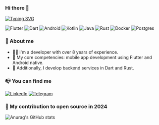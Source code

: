 ### Hi there 👋

<a href="https://git.io/typing-svg"><img src="https://readme-typing-svg.herokuapp.com?font=Fira+Code&size=18&pause=500&color=269526&multiline=true&repeat=false&random=false&width=435&lines=%F0%9F%92%AC+I+use+these+technologies;%F0%9F%8C%8D+to+make+the+world+a+better+place." alt="Typing SVG" /></a>

![Flutter](https://img.shields.io/badge/Flutter-%2302569B.svg?style=for-the-badge&logo=Flutter&logoColor=white)
![Dart](https://img.shields.io/badge/dart-%230175C2.svg?style=for-the-badge&logo=dart&logoColor=white)
![Android](https://img.shields.io/badge/Android-3DDC84?style=for-the-badge&logo=android&logoColor=white)
![Kotlin](https://img.shields.io/badge/kotlin-%237F52FF.svg?style=for-the-badge&logo=kotlin&logoColor=white)
![Java](https://img.shields.io/badge/java-%23ED8B00.svg?style=for-the-badge&logo=openjdk&logoColor=white)
![Rust](https://img.shields.io/badge/rust-%23000000.svg?style=for-the-badge&logo=rust&logoColor=white)
![Docker](https://img.shields.io/badge/docker-%230db7ed.svg?style=for-the-badge&logo=docker&logoColor=white)
![Postgres](https://img.shields.io/badge/postgres-%23316192.svg?style=for-the-badge&logo=postgresql&logoColor=white)

### 🙊 About me

* 🧑‍💻 I'm a developer with over 8 years of experience.
* 🚀 My core competencies: mobile app development using Flutter and Android native.
* 💎 Additionally, I develop backend services in Dart and Rust.

### 📭 You can find me

[![LinkedIn](https://img.shields.io/badge/linkedin-%230077B5.svg?style=for-the-badge&logo=linkedin&logoColor=white)](https://www.linkedin.com/in/aleksandr-beliakov-05594a124/)
[![Telegram](https://img.shields.io/badge/Telegram-2CA5E0?style=for-the-badge&logo=telegram&logoColor=white)](https://t.me/mozomig)

### 🍵 My contribution to open source in 2024

![Anurag's GitHub stats](https://github-readme-stats.vercel.app/api?username=mozomig&show=prs_merged,prs_merged_percentage&theme=merko&show_icons=true&hide=stars)

